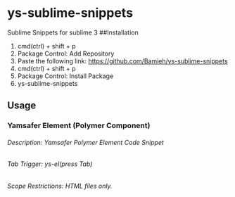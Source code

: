 # ys-sublime-snippets
Sublime Snippets for sublime 3
##Installation
1. cmd(ctrl) + shift + p
2. Package Control: Add Repository
3. Paste the following link: https://github.com/Bamieh/ys-sublime-snippets
4. cmd(ctrl) + shift + p
6. Package Control: Install Package
5. ys-sublime-snippets

## Usage
### Yamsafer Element (Polymer Component)
###### Description: Yamsafer Polymer Element Code Snippet
###### Tab Trigger: ys-el(press Tab)
###### Scope Restrictions: HTML files only.
